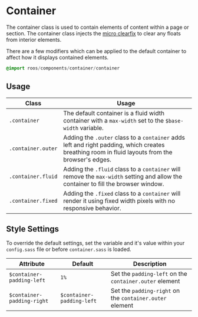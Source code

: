 
# Container
The container class is used to contain elements of content within a page
or section. The container class injects the [micro clearfix](http://nicolasgallagher.com/micro-clearfix-hack/)
to clear any floats from interior elements.

There are a few modifiers which can be applied to the default container
to affect how it displays contained elements.

```sass
@import roos/components/container/container
```

## Usage

Class              | Usage
------------------ | -----------------------------------
`.container`       | The default container is a fluid width container with a `max-width` set to the `$base-width` variable.
`.container.outer` | Adding the `.outer` class to a `container` adds left and right padding, which creates breathing room in fluid layouts from the browser's edges.
`.container.fluid` | Adding the `.fluid` class to a `container` will remove the `max-width` setting and allow the container to fill the browser window.
`.container.fixed` | Adding the `.fixed` class to a `container` will render it using fixed width pixels with no responsive behavior.

## Style Settings
To override the default settings, set the variable and it's value
within your `config.sass` file or before `container.sass` is loaded.

Attribute                  | Default                   | Description
-------------------------- | ------------------------- | -------------------------------------------
`$container-padding-left`  | `1%`                      | Set the `padding-left` on the `container.outer` element
`$container-padding-right` | `$container-padding-left` | Set the `padding-right` on the `container.outer` element

